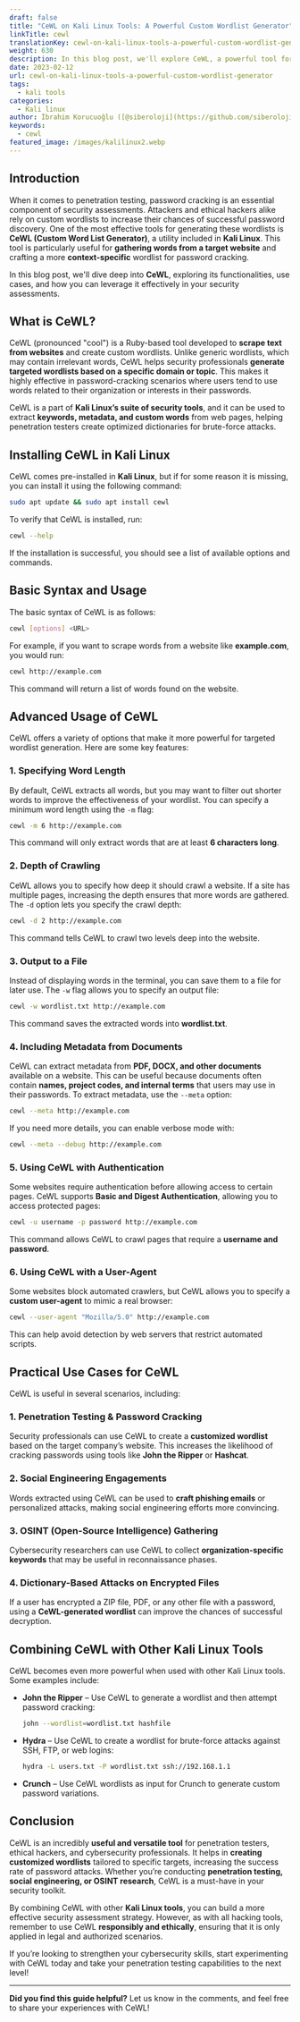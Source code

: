 ```yaml
---
draft: false
title: "CeWL on Kali Linux Tools: A Powerful Custom Wordlist Generator"
linkTitle: cewl
translationKey: cewl-on-kali-linux-tools-a-powerful-custom-wordlist-generator
weight: 630
description: In this blog post, we'll explore CeWL, a powerful tool for generating custom wordlists from websites, and how it can be used in Kali Linux for password cracking.
date: 2023-02-12
url: cewl-on-kali-linux-tools-a-powerful-custom-wordlist-generator
tags:
  - kali tools
categories:
  - Kali linux
author: İbrahim Korucuoğlu ([@siberoloji](https://github.com/siberoloji))
keywords: 
  - cewl
featured_image: /images/kalilinux2.webp
---
```

## Introduction

When it comes to penetration testing, password cracking is an essential component of security assessments. Attackers and ethical hackers alike rely on custom wordlists to increase their chances of successful password discovery. One of the most effective tools for generating these wordlists is **CeWL (Custom Word List Generator)**, a utility included in **Kali Linux**. This tool is particularly useful for **gathering words from a target website** and crafting a more **context-specific** wordlist for password cracking.

In this blog post, we'll dive deep into **CeWL**, exploring its functionalities, use cases, and how you can leverage it effectively in your security assessments.

## What is CeWL?

CeWL (pronounced "cool") is a Ruby-based tool developed to **scrape text from websites** and create custom wordlists. Unlike generic wordlists, which may contain irrelevant words, CeWL helps security professionals **generate targeted wordlists based on a specific domain or topic**. This makes it highly effective in password-cracking scenarios where users tend to use words related to their organization or interests in their passwords.

CeWL is a part of **Kali Linux’s suite of security tools**, and it can be used to extract **keywords, metadata, and custom words** from web pages, helping penetration testers create optimized dictionaries for brute-force attacks.

## Installing CeWL in Kali Linux

CeWL comes pre-installed in **Kali Linux**, but if for some reason it is missing, you can install it using the following command:

```bash
sudo apt update && sudo apt install cewl
```

To verify that CeWL is installed, run:

```bash
cewl --help
```

If the installation is successful, you should see a list of available options and commands.

## Basic Syntax and Usage

The basic syntax of CeWL is as follows:

```bash
cewl [options] <URL>
```

For example, if you want to scrape words from a website like **example.com**, you would run:

```bash
cewl http://example.com
```

This command will return a list of words found on the website.

## Advanced Usage of CeWL

CeWL offers a variety of options that make it more powerful for targeted wordlist generation. Here are some key features:

### 1. Specifying Word Length

By default, CeWL extracts all words, but you may want to filter out shorter words to improve the effectiveness of your wordlist. You can specify a minimum word length using the `-m` flag:

```bash
cewl -m 6 http://example.com
```

This command will only extract words that are at least **6 characters long**.

### 2. Depth of Crawling

CeWL allows you to specify how deep it should crawl a website. If a site has multiple pages, increasing the depth ensures that more words are gathered. The `-d` option lets you specify the crawl depth:

```bash
cewl -d 2 http://example.com
```

This command tells CeWL to crawl two levels deep into the website.

### 3. Output to a File

Instead of displaying words in the terminal, you can save them to a file for later use. The `-w` flag allows you to specify an output file:

```bash
cewl -w wordlist.txt http://example.com
```

This command saves the extracted words into **wordlist.txt**.

### 4. Including Metadata from Documents

CeWL can extract metadata from **PDF, DOCX, and other documents** available on a website. This can be useful because documents often contain **names, project codes, and internal terms** that users may use in their passwords. To extract metadata, use the `--meta` option:

```bash
cewl --meta http://example.com
```

If you need more details, you can enable verbose mode with:

```bash
cewl --meta --debug http://example.com
```

### 5. Using CeWL with Authentication

Some websites require authentication before allowing access to certain pages. CeWL supports **Basic and Digest Authentication**, allowing you to access protected pages:

```bash
cewl -u username -p password http://example.com
```

This command allows CeWL to crawl pages that require a **username and password**.

### 6. Using CeWL with a User-Agent

Some websites block automated crawlers, but CeWL allows you to specify a **custom user-agent** to mimic a real browser:

```bash
cewl --user-agent "Mozilla/5.0" http://example.com
```

This can help avoid detection by web servers that restrict automated scripts.

## Practical Use Cases for CeWL

CeWL is useful in several scenarios, including:

### 1. Penetration Testing & Password Cracking

Security professionals can use CeWL to create a **customized wordlist** based on the target company’s website. This increases the likelihood of cracking passwords using tools like **John the Ripper** or **Hashcat**.

### 2. Social Engineering Engagements

Words extracted using CeWL can be used to **craft phishing emails** or personalized attacks, making social engineering efforts more convincing.

### 3. OSINT (Open-Source Intelligence) Gathering

Cybersecurity researchers can use CeWL to collect **organization-specific keywords** that may be useful in reconnaissance phases.

### 4. Dictionary-Based Attacks on Encrypted Files

If a user has encrypted a ZIP file, PDF, or any other file with a password, using a **CeWL-generated wordlist** can improve the chances of successful decryption.

## Combining CeWL with Other Kali Linux Tools

CeWL becomes even more powerful when used with other Kali Linux tools. Some examples include:

- **John the Ripper** – Use CeWL to generate a wordlist and then attempt password cracking:

  ```bash
  john --wordlist=wordlist.txt hashfile
  ```

- **Hydra** – Use CeWL to create a wordlist for brute-force attacks against SSH, FTP, or web logins:

  ```bash
  hydra -L users.txt -P wordlist.txt ssh://192.168.1.1
  ```

- **Crunch** – Use CeWL wordlists as input for Crunch to generate custom password variations.

## Conclusion

CeWL is an incredibly **useful and versatile tool** for penetration testers, ethical hackers, and cybersecurity professionals. It helps in **creating customized wordlists** tailored to specific targets, increasing the success rate of password attacks. Whether you’re conducting **penetration testing, social engineering, or OSINT research**, CeWL is a must-have in your security toolkit.

By combining CeWL with other **Kali Linux tools**, you can build a more effective security assessment strategy. However, as with all hacking tools, remember to use CeWL **responsibly and ethically**, ensuring that it is only applied in legal and authorized scenarios.

If you’re looking to strengthen your cybersecurity skills, start experimenting with CeWL today and take your penetration testing capabilities to the next level!

---
**Did you find this guide helpful?** Let us know in the comments, and feel free to share your experiences with CeWL!
